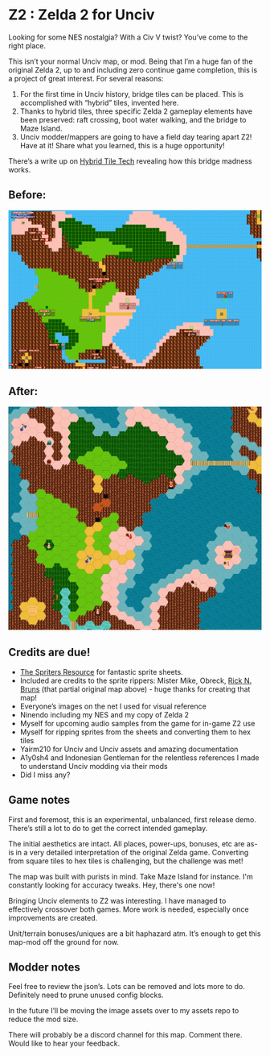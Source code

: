
# Z2 : Zelda 2 for Unciv

Looking for some NES nostalgia? With a Civ V twist? You’ve come to the right place.

This isn’t your normal Unciv map, or mod. Being that I’m a huge fan of the original Zelda 2, up to and including zero continue game completion, this is a project of great interest. For several reasons:

1. For the first time in Unciv history, bridge tiles can be placed. This is accomplished with “hybrid” tiles, invented here.
2. Thanks to hybrid tiles, three specific Zelda 2 gameplay elements have been preserved: raft crossing, boot water walking, and the bridge to Maze Island.
3. Unciv modder/mappers are going to have a field day tearing apart Z2! Have at it! Share what you learned, this is a huge opportunity!

There’s a write up on [Hybrid Tile Tech](HybridTileTech.md) revealing how this bridge madness works.

## Before:

![](https://raw.githubusercontent.com/hackedpassword/Unciv-Assets/main/Images/Z2/Z2_before.png)

## After:
![](https://raw.githubusercontent.com/hackedpassword/Unciv-Assets/main/Images/Z2/Z2_after.png)

## Credits are due!
- [The Spriters Resource]( https://www.spriters-resource.com/) for fantastic sprite sheets.
- Included are credits to the sprite rippers: Mister Mike, Obreck, [Rick N. Bruns](https://www.pinterest.com/snesmaster/) (that partial original map above) - huge thanks for creating that map!
- Everyone’s images on the net I used for visual reference
- Ninendo including my NES and my copy of Zelda 2
- Myself for upcoming audio samples from the game for in-game Z2 use
- Myself for ripping sprites from the sheets and converting them to hex tiles
- Yairm210 for Unciv and Unciv assets and amazing documentation
- A1y0sh4 and Indonesian Gentleman for the relentless references I made to understand Unciv modding via their mods
- Did I miss any?

## Game notes

First and foremost, this is an experimental, unbalanced, first release demo. There’s still a lot to do to get the correct intended gameplay.

The initial aesthetics are intact. All places, power-ups, bonuses, etc are as-is in a very detailed interpretation of the original Zelda game. Converting from square tiles to hex tiles is challenging, but the challenge was met!

The map was built with purists in mind. Take Maze Island for instance. I'm constantly looking for accuracy tweaks. Hey, there's one now!

Bringing Unciv elements to Z2 was interesting. I have managed to effectively crossover both games. More work is needed, especially once improvements are created.

Unit/terrain bonuses/uniques are a bit haphazard atm. It’s enough to get this map-mod off the ground for now.

## Modder notes

Feel free to review the json’s. Lots can be removed and lots more to do. Definitely need to prune unused config blocks.

In the future I’ll be moving the image assets over to my assets repo to reduce the mod size.

There will probably be a discord channel for this map. Comment there. Would like to hear your feedback.


